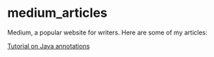 # medium_articles
Medium, a popular website for writers. Here are some of my articles:

[Tutorial on Java annotations](https://medium.com/@anthonymcglone2022/java-annotations-eabbd79dc014)
